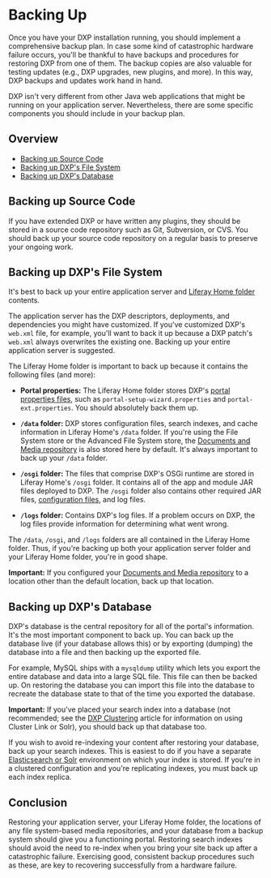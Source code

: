 # Backing Up

Once you have your DXP installation running, you should implement a comprehensive backup plan. In case some kind of catastrophic hardware failure occurs, you'll be thankful to have backups and procedures for restoring DXP from one of them. The backup copies are also valuable for testing updates (e.g., DXP upgrades, new plugins, and more). In this way, DXP backups and updates work hand in hand. 

DXP isn't very different from other Java web applications that might be running on your application server. Nevertheless, there are some specific components you should include in your backup plan.

## Overview

-   [Backing up Source Code](#backing-up-source-code)
-   [Backing up DXP's File System](#backing-up-dxps-file-system)
-   [Backing up DXP's Database](#backing-up-dxps-database)

## Backing up Source Code

If you have extended DXP or have written any plugins, they should be stored in a source code repository such as Git, Subversion, or CVS. You should back up your source code repository on a regular basis to preserve your ongoing work. 

## Backing up DXP's File System

It's best to back up your entire application server and [Liferay Home folder](../14-reference/01-liferay-home.md) contents.

The application server has the DXP descriptors, deployments, and dependencies you might have customized. If you've customized DXP's `web.xml` file, for example, you'll want to back it up because a DXP patch's `web.xml` always overwrites the existing one. Backing up your entire application server is suggested. 

The Liferay Home folder is important to back up because it contains the following files (and more):

- **Portal properties:** The Liferay Home folder stores DXP's [portal properties files](https://help.liferay.com/hc/en-us/articles/360028712292-Portal-Properties), such as `portal-setup-wizard.properties` and `portal-ext.properties`. You should absolutely back them up. 

- **`/data` folder:** DXP stores configuration files, search indexes, and cache information in Liferay Home's `/data` folder. If you're using the File System store or the Advanced File System store, the [Documents and Media repository](https://help.liferay.com/hc/en-us/articles/360028810112-Document-Repository-Configuration) is also stored here by default. It's always important to back up your `/data` folder.

- **`/osgi` folder:** The files that comprise DXP's OSGi runtime are stored in Liferay Home's `/osgi` folder. It contains all of the app and module JAR files deployed to DXP. The `/osgi` folder also contains other required JAR files, [configuration files](https://help.liferay.com/hc/en-us/articles/360029131651-Understanding-System-Configuration-Files), and log files. 

- **`/logs` folder:** Contains DXP's log files. If a problem occurs on DXP, the log files provide information for determining what went wrong. 

The `/data`, `/osgi`, and `/logs` folders are all contained in the Liferay Home folder. Thus, if you're backing up both your application server folder and your Liferay Home folder, you're in good shape. 

**Important:** If you configured your [Documents and Media repository](https://help.liferay.com/hc/en-us/articles/360028810112-Document-Repository-Configuration) to a location other than the default location, back up that location.

## Backing up DXP's Database

DXP's database is the central repository for all of the portal's information. It's the most important component to back up. You can back up the database live (if your database allows this) or by exporting (dumping) the database into a file and then backing up the exported file.

For example, MySQL ships with a `mysqldump` utility which lets you export the entire database and data into a large SQL file. This file can then be backed up. On restoring the database you can import this file into the database to recreate the database state to that of the time you exported the database.

**Important:** If you've placed your search index into a database (not recommended; see the [DXP Clustering](https://help.liferay.com/hc/en-us/articles/360029123831-Liferay-DXP-Clustering) article for information on using Cluster Link or Solr), you should back up that database too. 

If you wish to avoid re-indexing your content after restoring your database, back up your search indexes. This is easiest to do if you have a separate [Elasticsearch or Solr](https://help.liferay.com/hc/en-us/articles/360028711092-Introduction-to-Installing-a-Search-Engine) environment on which your index is stored. If you're in a clustered configuration and you're replicating indexes, you must back up each index replica.

## Conclusion 

Restoring your application server, your Liferay Home folder, the locations of any file system-based media repositories, and your database from a backup system should give you a functioning portal. Restoring search indexes should avoid the need to re-index when you bring your site back up after a catastrophic failure. Exercising good, consistent backup procedures such as these, are key to recovering successfully from a hardware failure.
